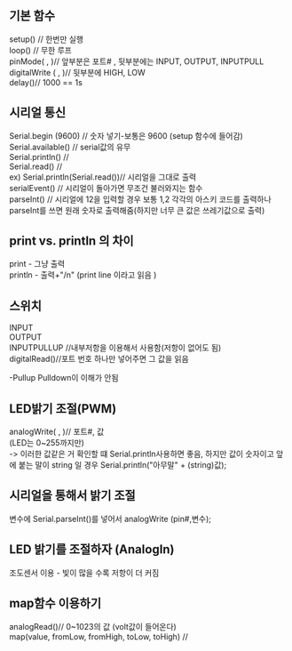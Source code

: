 ## 기본 함수
setup() // 한번만 실행  
loop() // 무한 루프  
pinMode( , )// 앞부분은 포트# , 뒷부분에는 INPUT, OUTPUT, INPUTPULL  
digitalWrite ( , )// 뒷부분에 HIGH, LOW  
delay()// 1000 == 1s  

## 시리얼 통신
Serial.begin (9600) // 숫자 넣기-보통은 9600  (setup 함수에 들어감)  
Serial.available() // serial값의 유무  
Serial.println() //  
Serial.read() //  
ex)   Serial.println(Serial.read())// 시리얼을 그대로 출력  
serialEvent() // 시리얼이 돌아가면 무조건 불러와지는 함수   
parseInt() // 시리얼에 12을 입력할 경우 보통 1,2 각각의 아스키 코드를 출력하나 parseInt를 쓰면 원래 숫자로 출력해줌(하지만 너무 큰 값은 쓰레기값으로 출력)
 


## print vs. println 의 차이 
print - 그냥 출력   
println - 출력+"/n" (print line 이라고 읽음 )

## 스위치
INPUT   
OUTPUT  
INPUTPULLUP //내부저항을 이용해서 사용함(저항이 없어도 됨)  
digitalRead()//포트 번호 하나만 넣어주면 그 값을 읽음

-Pullup Pulldown이 이해가 안됨

## LED밝기 조절(PWM)
analogWrite( , )// 포트#, 값  
(LED는 0~255까지만)  
-> 이러한 값같은 거 확인할 떄 Serial.println사용하면 좋음, 하지만 값이 숫자이고 앞에 붙는 말이 string 일 경우 Serial.println("아무말" + (string)값);

## 시리얼을 통해서 밝기 조절
변수에 Serial.parseInt()를 넣어서 analogWrite (pin#,변수);

## LED 밝기를 조절하자 (AnalogIn)
조도센서 이용 - 빛이 많을 수록 저항이 더 커짐


## map함수 이용하기 
analogRead()// 0~1023의 값 (volt값이 들어온다)  
map(value, fromLow, fromHigh, toLow, toHigh) // 
